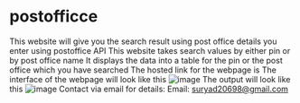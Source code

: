 # postofficce
This website will give you the search result using post office details you enter using postoffice API
This website takes search values by either pin or by post office name
It displays the data into a table for the pin or the post office which you have searched
The hosted link for the webpage is 
The interface of the webpage will look like this
![image](https://user-images.githubusercontent.com/110967235/202500748-04c7f483-786b-4419-97ba-2a915d8ef441.png)
The output will look like this
![image](https://user-images.githubusercontent.com/110967235/202501181-7b61750f-2a46-489a-ba03-bb90f79c6eb0.png)
Contact via email for details:
Email: suryad20698@gmail.com
